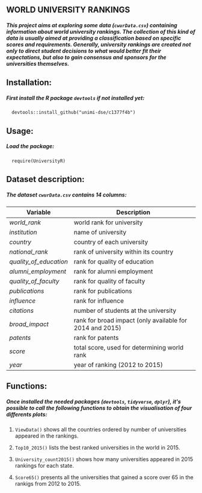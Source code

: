 ## WORLD UNIVERSITY RANKINGS
##### This project aims at exploring some data (`cwurData.csv`) containing information about world university rankings. The collection of this kind of data is usually aimed at providing a classification based on specific scores and requirements. Generally, university rankings are created not only to direct student decisions to what would better fit their expectations, but also to gain consensus and sponsors for the universities themselves.

## Installation:
##### First install the R package `devtools` if not installed yet:
      devtools::install_github("unimi-dse/c1377f4b")

## Usage:
##### Load the package:
      require(UniversityR)

## Dataset description: 
##### The dataset `cwurData.csv` contains 14 columns:

| Variable | Description |
| --- | --- |
| *world_rank* | world rank for university |
| *institution* | name of university |
| *country* | country of each university |
| *national_rank* | rank of university within its country |
| *quality_of_education* | rank for quality of education |
| *alumni_employment* | rank for alumni employment |
| *quality_of_faculty* | rank for quality of faculty |
| *publications* | rank for publications |
| *influence* | rank for influence |
| *citations* | number of students at the university |
| *broad_impact* | rank for broad impact (only available for 2014 and 2015) |
| *patents* | rank for patents |
| *score* | total score, used for determining world rank |
| *year* | year of ranking (2012 to 2015) |
   
## Functions:
##### Once installed the needed packages (`devtools`, `tidyverse`, `dplyr`), it's possible to call the following functions to obtain the visualisation of four differents plots:


1. `ViewData()` shows all the countries ordered by number of universities appeared in the rankings. 
 
2. `Top10_2015()` lists the best ranked universities in the world in 2015. 
   
3. `University_count2015()` shows how many universities appeared in 2015 rankings for each state.
   
4. `Score65()` presents all the universities that gained a score over 65 in the rankigs from 2012 to 2015. 
  

